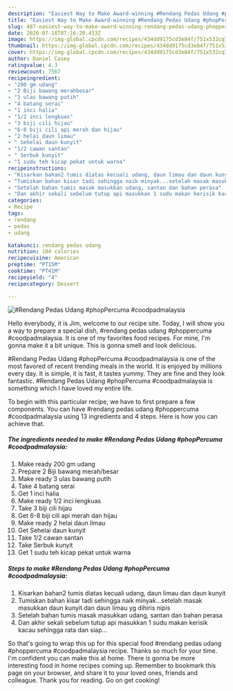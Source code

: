 ```yaml
---
description: "Easiest Way to Make Award-winning #Rendang Pedas Udang #phopPercuma #coodpadmalaysia"
title: "Easiest Way to Make Award-winning #Rendang Pedas Udang #phopPercuma #coodpadmalaysia"
slug: 487-easiest-way-to-make-award-winning-rendang-pedas-udang-phoppercuma-coodpadmalaysia
date: 2020-07-18T07:16:20.433Z
image: https://img-global.cpcdn.com/recipes/434dd9175cd3e84f/751x532cq70/rendang-pedas-udang-phoppercuma-coodpadmalaysia-resipi-foto-utama.jpg
thumbnail: https://img-global.cpcdn.com/recipes/434dd9175cd3e84f/751x532cq70/rendang-pedas-udang-phoppercuma-coodpadmalaysia-resipi-foto-utama.jpg
cover: https://img-global.cpcdn.com/recipes/434dd9175cd3e84f/751x532cq70/rendang-pedas-udang-phoppercuma-coodpadmalaysia-resipi-foto-utama.jpg
author: Daniel Casey
ratingvalue: 4.3
reviewcount: 7567
recipeingredient:
- "200 gm udang"
- "2 Biji bawang merahbesar"
- "3 ulas bawang putih"
- "4 batang serai"
- "1 inci halia"
- "1/2 inci lengkuas"
- "3 biji cili hijau"
- "6-8 biji cili api merah dan hijau"
- "2 helai daun limau"
- " Sehelai daun kunyit"
- "1/2 cawan santan"
- " Serbuk kunyit"
- "1 sudu teh kicap pekat untuk warna"
recipeinstructions:
- "Kisarkan bahan2 tumis diatas kecuali udang, daun limau dan daun kunyit"
- "Tumiskan bahan kisar tadi sehingga naik minyak...setelah masak masukkan daun kunyit dan daun limau yg dihiris nipis"
- "Setelah bahan tumis masak masukkan udang, santan dan bahan perasa"
- "Dan akhir sekali sebelum tutup api masukkan 1 sudu makan kerisik kacau sehingga rata dan siap..."
categories:
- Recipe
tags:
- rendang
- pedas
- udang

katakunci: rendang pedas udang 
nutrition: 184 calories
recipecuisine: American
preptime: "PT15M"
cooktime: "PT41M"
recipeyield: "4"
recipecategory: Dessert

---
```



![#Rendang Pedas Udang #phopPercuma #coodpadmalaysia](https://img-global.cpcdn.com/recipes/434dd9175cd3e84f/751x532cq70/rendang-pedas-udang-phoppercuma-coodpadmalaysia-resipi-foto-utama.jpg)

Hello everybody, it is Jim, welcome to our recipe site. Today, I will show you a way to prepare a special dish, #rendang pedas udang #phoppercuma #coodpadmalaysia. It is one of my favorites food recipes. For mine, I'm gonna make it a bit unique. This is gonna smell and look delicious.

#Rendang Pedas Udang #phopPercuma #coodpadmalaysia is one of the most favored of recent trending meals in the world. It is enjoyed by millions every day. It is simple, it is fast, it tastes yummy. They are fine and they look fantastic. #Rendang Pedas Udang #phopPercuma #coodpadmalaysia is something which I have loved my entire life.




To begin with this particular recipe, we have to first prepare a few components. You can have #rendang pedas udang #phoppercuma #coodpadmalaysia using 13 ingredients and 4 steps. Here is how you can achieve that.

<!--inarticleads1-->

##### The ingredients needed to make #Rendang Pedas Udang #phopPercuma #coodpadmalaysia:

1. Make ready 200 gm udang
1. Prepare 2 Biji bawang merah/besar
1. Make ready 3 ulas bawang putih
1. Take 4 batang serai
1. Get 1 inci halia
1. Make ready 1/2 inci lengkuas
1. Take 3 biji cili hijau
1. Get 6-8 biji cili api merah dan hijau
1. Make ready 2 helai daun limau
1. Get  Sehelai daun kunyit
1. Take 1/2 cawan santan
1. Take  Serbuk kunyit
1. Get 1 sudu teh kicap pekat untuk warna




<!--inarticleads2-->

##### Steps to make #Rendang Pedas Udang #phopPercuma #coodpadmalaysia:

1. Kisarkan bahan2 tumis diatas kecuali udang, daun limau dan daun kunyit
1. Tumiskan bahan kisar tadi sehingga naik minyak...setelah masak masukkan daun kunyit dan daun limau yg dihiris nipis
1. Setelah bahan tumis masak masukkan udang, santan dan bahan perasa
1. Dan akhir sekali sebelum tutup api masukkan 1 sudu makan kerisik kacau sehingga rata dan siap...




So that's going to wrap this up for this special food #rendang pedas udang #phoppercuma #coodpadmalaysia recipe. Thanks so much for your time. I'm confident you can make this at home. There is gonna be more interesting food in home recipes coming up. Remember to bookmark this page on your browser, and share it to your loved ones, friends and colleague. Thank you for reading. Go on get cooking!
